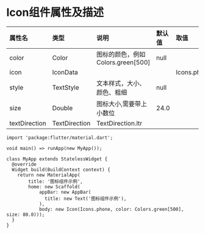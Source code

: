 # Icon组件属性及描述
|  属性名 | 类型 | 说明 | 默认值 | 取值 |
| :--------- | :------ | :------- | :------ | :------- |
|color | Color | 图标的颜色，例如Colors.green[500] | null |  |
| icon | IconData |  | |  Icons.phone |
| style | TextStyle | 文本样式，大小、颜色、粗细 | null | |
| size | Double | 图标大小,需要带上小数位 | 24.0 | |
| textDirection | TextDirection | TextDirection.ltr | | |
```
import 'package:flutter/material.dart';

void main() => runApp(new MyApp());

class MyApp extends StatelessWidget {
  @override
  Widget build(BuildContext context) {
    return new MaterialApp(
        title: '图标组件示例',
        home: new Scaffold(
            appBar: new AppBar(
              title: new Text('图标组件示例'),
            ),
            body: new Icon(Icons.phone, color: Colors.green[500], size: 80.0)));
  }
}
```